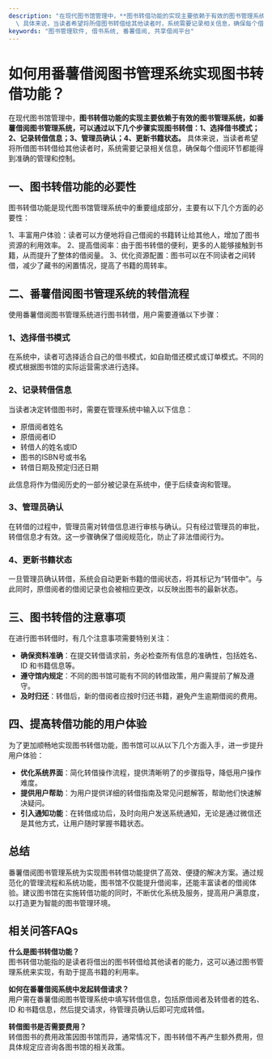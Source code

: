 ```yaml
---
description: "在现代图书馆管理中，**图书转借功能的实现主要依赖于有效的图书管理系统，如番薯借阅图书管理系统，可以通过以下几个步骤实现图书转借：1、选择借书模式；2、记录转借信息；3、管理员确认；4、更新书籍状态。**\
  \ 具体来说，当读者希望将所借图书转借给其他读者时，系统需要记录相关信息，确保每个借阅环节都能得到准确的管理和控制。"
keywords: "图书管理软件, 借书系统, 番薯借阅, 共享借阅平台"
---
```

# 如何用番薯借阅图书管理系统实现图书转借功能？

在现代图书馆管理中，**图书转借功能的实现主要依赖于有效的图书管理系统，如番薯借阅图书管理系统，可以通过以下几个步骤实现图书转借：1、选择借书模式；2、记录转借信息；3、管理员确认；4、更新书籍状态。** 具体来说，当读者希望将所借图书转借给其他读者时，系统需要记录相关信息，确保每个借阅环节都能得到准确的管理和控制。

## 一、图书转借功能的必要性

图书转借功能是现代图书馆管理系统中的重要组成部分，主要有以下几个方面的必要性：

1、丰富用户体验：读者可以方便地将自己借阅的书籍转让给其他人，增加了图书资源的利用效率。
2、提高借阅率：由于图书转借的便利，更多的人能够接触到书籍，从而提升了整体的借阅量。
3、优化资源配置：图书可以在不同读者之间转借，减少了藏书的闲置情况，提高了书籍的周转率。

## 二、番薯借阅图书管理系统的转借流程

使用番薯借阅图书管理系统进行图书转借，用户需要遵循以下步骤：

### 1、选择借书模式

在系统中，读者可选择适合自己的借书模式，如自助借还模式或订单模式。不同的模式根据图书馆的实际运营需求进行选择。

### 2、记录转借信息

当读者决定转借图书时，需要在管理系统中输入以下信息：

- 原借阅者姓名
- 原借阅者ID
- 转借人的姓名或ID
- 图书的ISBN号或书名
- 转借日期及预定归还日期

此信息将作为借阅历史的一部分被记录在系统中，便于后续查询和管理。

### 3、管理员确认

在转借的过程中，管理员需对转借信息进行审核与确认。只有经过管理员的审批，转借信息才有效。这一步骤确保了借阅规范化，防止了非法借阅行为。

### 4、更新书籍状态

一旦管理员确认转借，系统会自动更新书籍的借阅状态，将其标记为“转借中”。与此同时，原借阅者的借阅记录也会被相应更改，以反映出图书的最新状态。

## 三、图书转借的注意事项

在进行图书转借时，有几个注意事项需要特别关注：

- **确保资料准确**：在提交转借请求前，务必检查所有信息的准确性，包括姓名、ID 和书籍信息等。
- **遵守馆内规定**：不同的图书馆可能有不同的转借政策，用户需提前了解及遵守。
- **及时归还**：转借后，新的借阅者应按时归还书籍，避免产生逾期借阅的费用。

## 四、提高转借功能的用户体验

为了更加顺畅地实现图书转借功能，图书馆可以从以下几个方面入手，进一步提升用户体验：

- **优化系统界面**：简化转借操作流程，提供清晰明了的步骤指导，降低用户操作难度。
- **提供用户帮助**：为用户提供详细的转借指南及常见问题解答，帮助他们快速解决疑问。
- **引入通知功能**：在转借成功后，及时向用户发送系统通知，无论是通过微信还是其他方式，让用户随时掌握书籍状态。

## 总结

番薯借阅图书管理系统为实现图书转借功能提供了高效、便捷的解决方案。通过规范化的管理流程和系统功能，图书馆不仅能提升借阅率，还能丰富读者的借阅体验。建议图书馆在实施转借功能的同时，不断优化系统及服务，提高用户满意度，以打造更为智能的图书管理环境。

## 相关问答FAQs

**什么是图书转借功能？**  
图书转借功能指的是读者将借出的图书转借给其他读者的能力，这可以通过图书管理系统来实现，有助于提高书籍的利用率。

**如何在番薯借阅系统中发起转借请求？**  
用户需在番薯借阅图书管理系统中填写转借信息，包括原借阅者及转借者的姓名、ID 和书籍信息，然后提交请求，待管理员确认后即可完成转借。

**转借图书是否需要费用？**  
转借图书的费用政策因图书馆而异，通常情况下，图书转借不再产生额外费用，但具体规定应咨询各图书馆的相关政策。
